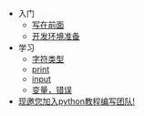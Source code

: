 * 入门
    * [写在前面](README.md)
	* [开发环境准备](guide.md)
* 学习
	* [字符类型](class2.md)
	* [print](class3.md)
	* [input](class4.md)
	* [变量，错误](class5.md)
* [现邀您加入python教程编写团队!](help.md)